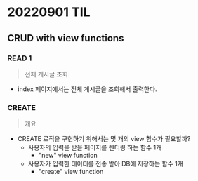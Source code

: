 # 20220901 TIL

## CRUD with view functions

### READ 1

> 전체 게시글 조회

- index 페이지에서는 전체 게시글을 조회해서 출력한다.

### CREATE

> 개요

- CREATE 로직을 구현하기 위해서는 몇 개의 view 함수가 필요할까?
  - 사용자의 입력을 받을 페이지를 렌더링 하는 함수 1개
    - "new" view function
  - 사용자가 입력한 데이터를 전송 받아 DB에 저장하는 함수 1개
    - "create" view function